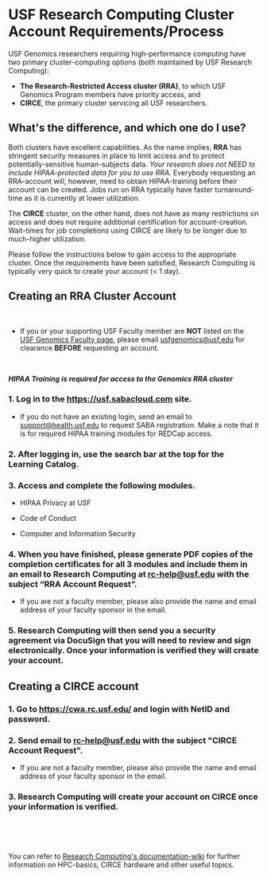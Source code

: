 # USF Research Computing Cluster Account Requirements/Process

USF Genomics researchers requiring high-performance computing have two primary cluster-computing options (both maintained by USF Research Computing): 
* **The Research-Restricted Access cluster (RRA)**, to which USF Genomics Program members have priority access, and 
* **CIRCE**, the primary cluster servicing all USF researchers. 

## What's the difference, and which one do I use?
Both clusters have excellent capabilities. As the name implies, **RRA** has stringent security measures in place to limit access and to protect potentially-sensitive human-subjects data. _Your research does not NEED to include HIPAA-protected data for you to use RRA._ Everybody requesting an RRA-account will, however, need to obtain HIPAA-training before their account can be created. Jobs run on RRA typically have faster turnaround-time as it is currently at lower utilization. 

The **CIRCE** cluster, on the other hand, does not have as many restrictions on access and does not require additional certification for account-creation. Wait-times for job completions using CIRCE are likely to be longer due to much-higher utilization.

Please follow the instructions below to gain access to the appropriate cluster. Once the requirements have been satisfied, Research Computing is typically very quick to create your account (< 1 day).



## Creating an RRA Cluster Account

<br>

* If you or your supporting USF Faculty member are **NOT** listed on the [USF Genomics Faculty page](https://health.usf.edu/publichealth/ghidr/genomics/researchers), please email usfgenomics@usf.edu for clearance **BEFORE** requesting an account.

<br>

_**HIPAA Training is *required* for access to the Genomics RRA cluster**_

### 1. Log in to the https://usf.sabacloud.com site.

   * If you do not have an existing login, send an email to support@health.usf.edu to request SABA registration. Make a note that it is for required HIPAA training modules for REDCap access.

### 2. After logging in, use the search bar at the top for the Learning Catalog.

### 3. Access and complete the following modules.

 * HIPAA Privacy at USF
   
 * Code of Conduct
   
 * Computer and Information Security

### 4.  When you have finished, please generate PDF copies of the completion certificates for all 3 modules and include them in an email to Research Computing at rc-help@usf.edu with the subject “RRA Account Request”. 
   
   * If you are not a faculty member, please also provide the name and email address of your faculty sponsor in the email.

### 5.  Research Computing will then send you a security agreement via DocuSign that you will need to review and sign electronically. Once your information is verified they will create your account.

## Creating a CIRCE account

### 1.  Go to https://cwa.rc.usf.edu/ and login with NetID and password.

### 2.	Send email to rc-help@usf.edu with the subject "CIRCE Account Request". 
   
   * If you are not a faculty member, please also provide the name and email address of your faculty sponsor in the email.

### 3.	Research Computing will create your account on CIRCE once your information is verified.


<br>
<br>
<br>

You can refer to [Research Computing's documentation-wiki](https://wiki.rc.usf.edu/index.php/Main_Page) for further information on HPC-basics, CIRCE hardware and other useful topics.
